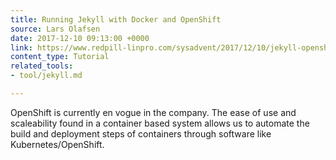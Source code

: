 ```yaml
---
title: Running Jekyll with Docker and OpenShift
source: Lars Olafsen
date: 2017-12-10 09:13:00 +0000
link: https://www.redpill-linpro.com/sysadvent/2017/12/10/jekyll-openshift.html
content_type: Tutorial
related_tools:
- tool/jekyll.md

---
```

OpenShift is currently en vogue in the company. The ease of use and scaleability found in a container based system allows us to automate the build and deployment steps of containers through software like Kubernetes/OpenShift.
